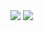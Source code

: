 <a href="#" style="text-decoration: none !important;">
  <img
    src="https://github-readme-stats.vercel.app/api?username=miZyind&show_icons=true&theme=ayu-mirage&hide_title=true&hide_border=true"
  />
</a>
<a href="#" style="text-decoration: none !important;">
  <img
    src="https://github-readme-stats.vercel.app/api/top-langs/?username=miZyind&layout=compact&theme=ayu-mirage&hide_border=true"
  />
</a>
